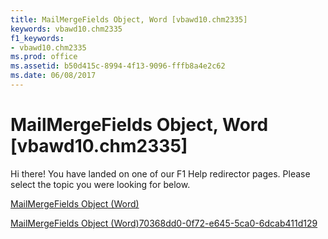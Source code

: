 ```yaml
---
title: MailMergeFields Object, Word [vbawd10.chm2335]
keywords: vbawd10.chm2335
f1_keywords:
- vbawd10.chm2335
ms.prod: office
ms.assetid: b50d415c-8994-4f13-9096-fffb8a4e2c62
ms.date: 06/08/2017
---
```



# MailMergeFields Object, Word [vbawd10.chm2335]

Hi there! You have landed on one of our F1 Help redirector pages. Please select the topic you were looking for below.

[MailMergeFields Object (Word)](http://msdn.microsoft.com/library/9d2dfd45-c52b-500e-15bf-1e678e6c1e92%28Office.15%29.aspx)

[MailMergeFields Object (Word)70368dd0-0f72-e645-5ca0-6dcab411d129](http://msdn.microsoft.com/library/70368dd0-0f72-e645-5ca0-6dcab411d129%28Office.15%29.aspx)



